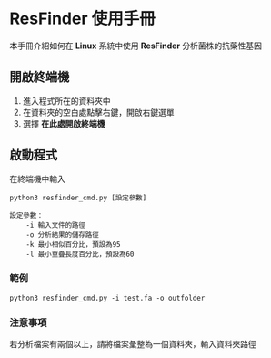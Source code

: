 # ResFinder 使用手冊

本手冊介紹如何在 **Linux** 系統中使用 **ResFinder** 分析菌株的抗藥性基因

## 開啟終端機

 1. 進入程式所在的資料夾中
 2. 在資料夾的空白處點擊右鍵，開啟右鍵選單
 3. 選擇 **在此處開啟終端機**

## 啟動程式
在終端機中輸入
```
python3 resfinder_cmd.py [設定參數]

設定參數：
	-i 輸入文件的路徑
	-o 分析結果的儲存路徑
	-k 最小相似百分比，預設為95
	-l 最小重疊長度百分比，預設為60
``` 
### 範例
```
python3 resfinder_cmd.py -i test.fa -o outfolder
```
### 注意事項
若分析檔案有兩個以上，請將檔案彙整為一個資料夾，輸入資料夾路徑
<!--stackedit_data:
eyJoaXN0b3J5IjpbMTU5ODc5NDg3MSwtMTQzNTkwMzIxNCwtMz
g3NzkzNTQxXX0=
-->